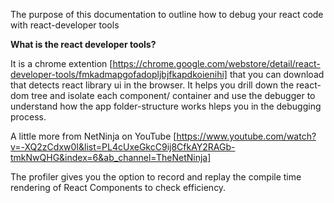 The purpose of this documentation to outline how to debug your react code with react-developer tools

**What is the react developer tools?**

It is a chrome extention [https://chrome.google.com/webstore/detail/react-developer-tools/fmkadmapgofadopljbjfkapdkoienihi] that you can download that detects react library ui in the browser. It helps you drill down the react-dom tree and isolate each component/ container and use the debugger to understand how the app folder-structure works hleps you in the debugging process.

A little more from NetNinja on YouTube [https://www.youtube.com/watch?v=-XQ2zCdxw0I&list=PL4cUxeGkcC9ij8CfkAY2RAGb-tmkNwQHG&index=6&ab_channel=TheNetNinja]

The profiler gives you the option to record and replay the compile time rendering of React Components to check efficiency.
